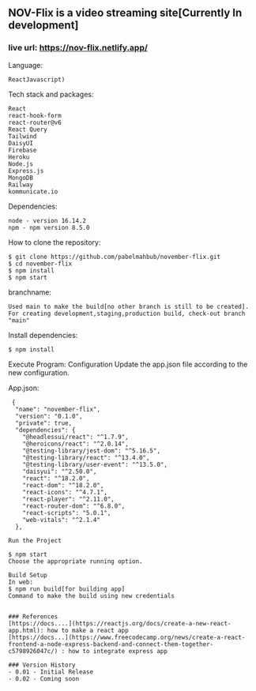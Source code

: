 ## NOV-Flix is a video streaming site[Currently In development]
### live url: https://nov-flix.netlify.app/

Language:
```
ReactJavascript)
```
Tech stack and packages:
```
React
react-hook-form
react-router@v6
React Query
Tailwind
DaisyUI
Firebase
Heroku
Node.js
Express.js
MongoDB
Railway
kommunicate.io
```
Dependencies:
```
node - version 16.14.2
npm - npm version 8.5.0
```


How to clone the repository:
```
$ git clone https://github.com/pabelmahbub/november-flix.git
$ cd november-flix
$ npm install
$ npm start
```
branchname:
```
Used main to make the build[no other branch is still to be created]. For creating development,staging,production build, check-out branch "main"
```
Install dependencies:
```
$ npm install
```
Execute Program:
Configuration Update the app.json file according to the new configuration.

App.json:
```
 {
  "name": "november-flix",
  "version": "0.1.0",
  "private": true,
  "dependencies": {
    "@headlessui/react": "^1.7.9",
    "@heroicons/react": "^2.0.14",
    "@testing-library/jest-dom": "^5.16.5",
    "@testing-library/react": "^13.4.0",
    "@testing-library/user-event": "^13.5.0",
    "daisyui": "^2.50.0",
    "react": "^18.2.0",
    "react-dom": "^18.2.0",
    "react-icons": "^4.7.1",
    "react-player": "^2.11.0",
    "react-router-dom": "^6.8.0",
    "react-scripts": "5.0.1",
    "web-vitals": "^2.1.4"
  },

Run the Project

$ npm start
Choose the appropriate running option.

Build Setup
In web:
$ npm run build[for building app]
Command to make the build using new credentials


### References
[https://docs....](https://reactjs.org/docs/create-a-new-react-app.html): how to make a react app
[https://docs...](https://www.freecodecamp.org/news/create-a-react-frontend-a-node-express-backend-and-connect-them-together-c5798926047c/) : how to integrate express app

### Version History
- 0.01 - Initial Release
- 0.02 - Coming soon
